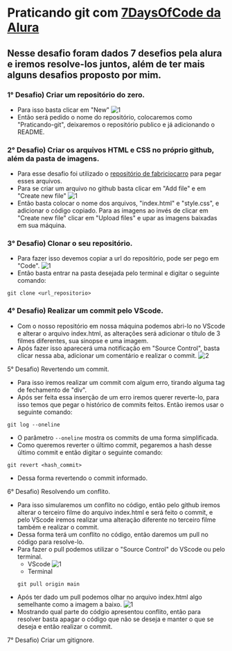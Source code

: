 # Praticando git com [7DaysOfCode da Alura](https://7daysofcode.io/)

## Nesse desafio foram dados 7 desefios pela alura e iremos resolve-los juntos, além de ter mais alguns desafios proposto por mim.

### 1° Desafio) Criar um repositório do zero.
- Para isso basta clicar em "New"
![1](https://user-images.githubusercontent.com/64446302/192875512-997f4d02-867c-4e97-a19a-3d713f4c15ed.png)
- Então será pedido o nome do repositório, colocaremos como "Praticando-git", deixaremos o repositório publico e já adicionando o README.

### 2° Desafio) Criar os arquivos HTML e CSS no próprio github, além da pasta de imagens.
- Para esse desafio foi utilizado o [repositório de fabriciocarro](https://github.com/fabriciocarraro/7DaysOfCode-GitHub?utm_source=ActiveCampaign&utm_medium=email&utm_content=%237DaysOfCode+-+GitHub+2%2F7%3A+%F0%9F%91%A9%F0%9F%8F%BD%E2%80%8D%F0%9F%92%BB+Adicionando+um+projeto+ao+reposit%C3%B3rio&utm_campaign=%5BAlura+%237Days+Of+Code%5D%28GitHub+-+1%C2%AA+Ed+%29+Dia+2%2F7) para pegar esses arquivos.
- Para se criar um arquivo no github basta clicar em "Add file" e em "Create new file"
![1](https://user-images.githubusercontent.com/64446302/192877468-e19c1e31-301c-4636-a2e8-2928d324e2ef.png)
- Então basta colocar o nome dos arquivos, "index.html" e "style.css", e adicionar o código copiado. Para as imagens ao invés de clicar em "Create new file" clicar em "Upload files" e upar as imagens baixadas em sua máquina.

### 3° Desafio) Clonar o seu repositório.
- Para fazer isso devemos copiar a url do repositório, pode ser pego em "Code".
![1](https://user-images.githubusercontent.com/64446302/192878168-f2e5648e-a9cc-4aeb-a09f-1d5d48a96852.png)
- Então basta entrar na pasta desejada pelo terminal e digitar o seguinte comando:
```
git clone <url_repositorio>
```

### 4° Desafio) Realizar um commit pelo VScode.
- Com o nosso repositório em nossa máquina podemos abri-lo no VScode e alterar o arquivo index.html, as alterações será adicionar o título de 3 filmes diferentes, sua sinopse e uma imagem.
- Após fazer isso aparecerá uma notificação em "Source Control", basta clicar nessa aba, adicionar um comentário e realizar o commit.
![2](https://user-images.githubusercontent.com/64446302/192879024-9b7c2ac8-bf34-4c8a-b97f-80709df124ad.png)

5° Desafio) Revertendo um commit.
- Para isso iremos realizar um commit com algum erro, tirando alguma tag de fechamento de "div".
- Após ser feita essa inserção de um erro iremos querer reverte-lo, para isso temos que pegar o histórico de commits feitos. Então iremos usar o seguinte comando:
```
git log --oneline
```
  - O parâmetro `--oneline` mostra os commits de uma forma simplificada.
- Como queremos reverter o último commit, pegaremos a hash desse último commit e então digitar o seguinte comando:
```
git revert <hash_commit>
```
- Dessa forma revertendo o commit informado.

6° Desafio) Resolvendo um conflito.
- Para isso simularemos um conflito no código, então pelo github iremos alterar o terceiro filme do arquivo index.html e será feito o commit, e pelo VScode iremos realizar uma alteração diferente no terceiro filme também e realizar o commit.
- Dessa forma terá um conflito no código, então daremos um pull no código para resolve-lo.
- Para fazer o pull podemos utilizar o "Source Control" do VScode ou pelo terminal.
  - VScode
  ![1](https://user-images.githubusercontent.com/64446302/192881161-a65da6c2-af3f-4728-933b-c0fa905aeccc.png)
  - Terminal
  ```
  git pull origin main
  ```
- Após ter dado um pull podemos olhar no arquivo index.html algo semelhante como a imagem a baixo.
![1](https://user-images.githubusercontent.com/64446302/192882113-e7c2f312-d615-48ee-8052-9ca875d84c6f.png)
- Mostrando qual parte do códgio apresentou conflito, então para resolver basta apagar o código que não se deseja e manter o que se deseja e então realizar o commit.

7° Desafio) Criar um gitignore.
